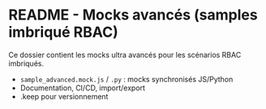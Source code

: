# README - Mocks avancés (samples imbriqué RBAC)

Ce dossier contient les mocks ultra avancés pour les scénarios RBAC imbriqués.

- `sample_advanced.mock.js` / `.py` : mocks synchronisés JS/Python
- Documentation, CI/CD, import/export
- .keep pour versionnement
